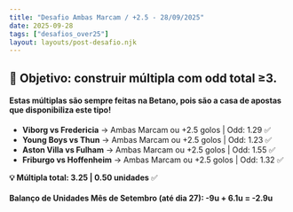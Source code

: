 ```yaml
---
title: "Desafio Ambas Marcam / +2.5 - 28/09/2025"
date: 2025-09-28
tags: ["desafios_over25"]
layout: layouts/post-desafio.njk
---
```


## 🎯 Objetivo: construir múltipla com odd total ≥3. 

#### Estas múltiplas são sempre feitas na Betano, pois são a casa de apostas que disponibiliza este tipo!

- **Viborg vs Fredericia** → Ambas Marcam ou +2.5 golos | Odd: 1.29 ✅
- **Young Boys vs Thun** → Ambas Marcam ou +2.5 golos | Odd: 1.23 ✅
- **Aston Villa vs Fulham** → Ambas Marcam ou +2.5 golos | Odd: 1.55 ✅
- **Friburgo vs Hoffenheim** → Ambas Marcam ou +2.5 golos | Odd: 1.32 ✅

**💡 Múltipla total: 3.25 | 0.50 unidades** ✅

#### Balanço de Unidades Mês de Setembro (até dia 27): -9u + 6.1u = -2.9u